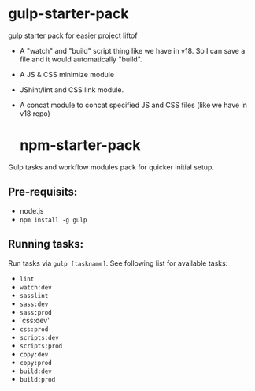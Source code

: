 # gulp-starter-pack

gulp starter pack for easier project liftof

- A "watch" and "build" script thing like we have in v18. So I can save a file and it would automatically "build".
- A JS & CSS minimize module
- JShint/lint and CSS link module.
- A concat module to concat specified JS and CSS files (like we have in v18 repo)




    # npm-starter-pack

Gulp tasks and workflow modules pack for quicker initial setup.

## Pre-requisits:


- node.js
- `npm install -g gulp`


## Running tasks:

Run tasks via `gulp [taskname]`. See following list for available tasks:

- `lint` 
- `watch:dev`
- `sasslint` 
- `sass:dev`
- `sass:prod` 
- `css:dev'
- `css:prod`
- `scripts:dev`
- `scripts:prod` 
- `copy:dev` 
- `copy:prod` 
- `build:dev` 
- `build:prod` 

